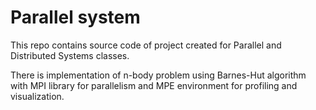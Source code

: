 # Parallel system
This repo contains source code of project created for Parallel and Distributed Systems classes.

There is implementation of n-body problem using Barnes-Hut algorithm with MPI library for parallelism and MPE environment for profiling and visualization.
